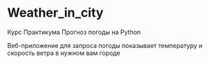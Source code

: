 # Weather_in_city
Курс Практикума Прогноз погоды на Python


 Веб-приложение для запроса погоды показываeт температуру и скорость ветра в нужном вам городе

